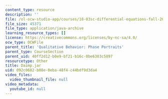 ```yaml
---
content_type: resource
description: ''
file: /ol-ocw-studio-app/courses/18-03sc-differential-equations-fall-2011/092c0682b08e0eba48f4c44bdf9d3da4_Daimp.jar
file_size: 45371
file_type: application/java-archive
learning_resource_types: []
license: https://creativecommons.org/licenses/by-nc-sa/4.0/
ocw_type: OCWFile
parent_title: 'Qualitative Behavior: Phase Portraits'
parent_type: CourseSection
parent_uid: 40ff2d12-b0e9-bf21-b16c-0be6303c5897
resourcetype: Other
title: Daimp.jar
uid: 092c0682-b08e-0eba-48f4-c44bdf9d3da4
video_files:
  video_thumbnail_file: null
video_metadata:
  youtube_id: null
---
```

